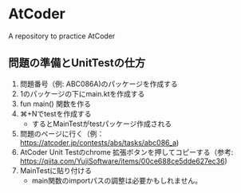 # AtCoder

A repository to practice AtCoder

## 問題の準備とUnitTestの仕方

1. 問題番号（例: ABC086A)のパッケージを作成する
2. 1のパッケージの下にmain.ktを作成する
3. fun main() 関数を作る
4. ⌘+Nでtestを作成する
   - するとMainTestがtestパッケージ作成される
5. 問題のページに行く（例：https://atcoder.jp/contests/abs/tasks/abc086_a)
6. AtCoder Unit Testのchrome 拡張ボタンを押してコピーする（参考: https://qiita.com/YujiSoftware/items/00ce688ce5dde627ec36)
7. MainTestに貼り付ける
   - main関数のimportパスの調整は必要かもしれません。